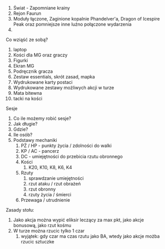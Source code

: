 1. Świat - Zapomniane krainy
2. Rejon Faurun
3. Moduły łączone, Zaginione kopalnie Phandelver'a, Dragon of Icespire Peak oraz pomniejsze inne luźno połączone wydarzenia
4. 

Co wziąść ze sobą?
1. laptop
2. Kości dla MG oraz graczy
3. Figurki
4. Ekran MG
5. Podręcznik gracza
6. Zestaw essentials, skrót zasad, mapka
7. Wydrukowane karty postaci
8. Wydrukowane zestawy możliwych akcji w turze
9. Mata bitewna
10. tacki na kości

Sesje
1. Co ile możemy robić sesje?
2. Jak długie?
3. Gdzie?
4. Ile osób?
5. Podstawy mechaniki
	1. PŻ / HP - punkty życia / zdolności do walki
	2. KP / AC - pancerz
	3. DC - umiejętności do przebicia rzutu obronnego
	4. Kości
		1. K20, K10, K8, K6, K4
	5. Rzuty
		1. sprawdzanie umiejętności
		2. rzut ataku / rzut obrażeń
		3. rzut obronny
		4. rzuty życia / śmierci
	6. Przewaga / utrudnienie

Zasady stołu:
1. Jako akcja można wypić eliksir leczący za max pkt, jako akcje bonusową, jako rzut kośmu
2. W turze można rzucic tylko 1 czar
	1. wyjątek: gdy czar ma czas rzutu jako BA, wtedy jako akcje możba rzucic sztuczke







